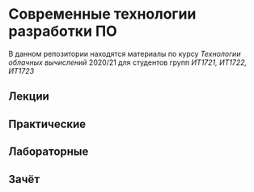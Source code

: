 # Современные технологии разработки ПО

В данном репозитории находятся материалы по курсу _Технологии облачных вычислений_ 2020/21 для студентов групп *ИТ1721, ИТ1722, ИТ1723*

## Лекции

## Практические

## Лабораторные

## Зачёт
